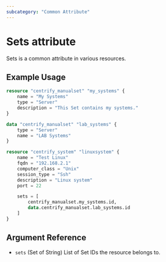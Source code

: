 ```yaml
---
subcategory: "Common Attribute"
---
```


# Sets attribute

Sets is a common attribute in various resources.

## Example Usage

```terraform
resource "centrify_manualset" "my_systems" {
    name = "My Systems"
    type = "Server"
    description = "This Set contains my systems."
}

data "centrify_manualset" "lab_systems" {
    type = "Server"
    name = "LAB Systems"
}

resource "centrify_system" "linuxsystem" {
    name = "Test Linux"
    fqdn = "192.168.2.1"
    computer_class = "Unix"
    session_type = "Ssh"
    description = "Linux system"
    port = 22

    sets = [
        centrify_manualset.my_systems.id,
        data.centrify_manualset.lab_systems.id
    ]
}
```

## Argument Reference

- `sets` (Set of String) List of Set IDs the resource belongs to.
